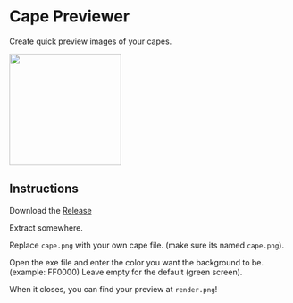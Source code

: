 # Cape Previewer
Create quick preview images of your capes.

<img width="200" src="https://i.imgur.com/53XoO4j.png">

## Instructions
Download the [Release](https://github.com/vopswtf/Cape-Previewer/releases/download/1.0.0/Release.1.0.0.zip)

Extract somewhere.

Replace ``cape.png`` with your own cape file. (make sure its named ``cape.png``).

Open the exe file and enter the color you want the background to be. (example: FF0000) Leave empty for the default (green screen).

When it closes, you can find your preview at ``render.png``!
